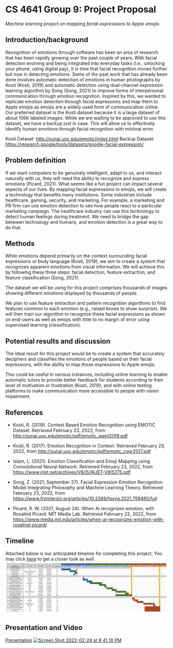 # CS 4641 Group 9: Project Proposal
*Machine learning project on mapping facial expressions to Apple emojis*

## Introduction/background 

Recognition of emotions through software has been an area of research that has been rapidly growing over the past couple of years. With facial detection evolving and being integrated into everyday tasks (i.e., unlocking your phone, using digital pay), it is time that facial recognition moves further but now in detecting emotions. Some of the past work that has already been done involves automatic detection of emotions in human photographs by Kosti (Kosti, 2019) and automatic detection using dual-channel expression learning algorithm by Song (Song, 2021) to improve forms of interpersonal communication through emotion recognition. Inspired by this, we wanted to replicate emotion detection through facial expressions and map them to Apple emojis as emojis are a widely used form of communication online. Our preferred dataset is the Kosti dataset because it is a large dataset of about 156K labeled images. While we are waiting to be approved to use this dataset, we have a backup just in case. This will allow us to effectively identify human emotions through facial recognition with minimal error. 

Kosti Dataset: http://sunai.uoc.edu/emotic/index.html
Backup Dataset: https://research.google/tools/datasets/google-facial-expression/
 

## Problem definition 

If we want computers to be genuinely intelligent, adapt to us, and interact naturally with us, they will need the ability to recognize and express emotions (Picard, 2021). What seems like a fun project can impact several aspects of our lives. By mapping facial expressions to emojis, we will create a technology that benefits many institutions. Some industries include healthcare, gaming, security, and marketing. For example, a marketing and PR firm can use emotion detection to see how people react to a particular marketing campaign. The healthcare industry can use this technology to detect human feelings during treatment. We need to bridge the gap between technology and humans, and emotion detection is a great way to do that. 

 

## Methods 

While emotions depend primarily on the context surrounding facial expressions or body language (Kosti, 2019), we aim to create a system that recognizes apparent emotions from visual information. We will achieve this by following these three steps: facial detection, feature extraction, and feature classification (Song, 2021).  

The dataset we will be using for this project comprises thousands of images showing different emotions displayed by thousands of people.   

We plan to use feature extraction and pattern recognition algorithms to find features common to each emotion (e.g., raised brows to show surprise). We will then train our algorithm to recognize these facial expressions as shown on end-users as well as emojis with little to no margin of error using supervised learning (classification). 

 

## Potential results and discussion 

The ideal result for this project would be to create a system that accurately deciphers and classifies the emotions of people based on their facial expressions, with the ability to map those expressions to Apple emojis.  

This could be useful in various instances, including online learning to enable automatic tutors to provide better feedback for students according to their level of motivation or frustration (Kosti, 2019), and with online texting platforms to make communication more accessible to people with vision impairment. 

 

## References 

- Kosti, R. (2019). Context Based Emotion Recognition using EMOTIC Dataset. Retrieved February 23, 2022, from http://sunai.uoc.edu/emotic/pdf/emotic_pami2019.pdf 

- Kosti, R. (2017). Emotion Recognition in Context. Retrieved February 23, 2022, from http://sunai.uoc.edu/emotic/pdf/emotic_cvpr2017.pdf 

- Islam, L. (2021). Emotion Classification and Emoji Mapping using Convolutional Neural Network. Retrieved February 23, 2022, from https://www.irjet.net/archives/V8/i5/IRJET-V8I5275.pdf 

- Song, Z. (2021, September 27). Facial Expression Emotion Recognition Model Integrating Philosophy and Machine Learning Theory. Retrieved February 23, 2022, from https://www.frontiersin.org/articles/10.3389/fpsyg.2021.759485/full 

- Picard, R. W. (2021, August 24). When Ai recognizes emotion, with Rosalind Picard. MIT Media Lab. Retrieved February 22, 2022, from https://www.media.mit.edu/articles/when-ai-recognizes-emotion-with-rosalind-picard/ 


## Timeline 
Attached below is our anticipated timeline for completing this project. You may click [here](https://docs.google.com/spreadsheets/d/1gdtmGyuqDqsXoawf1rPn08ourgeTl3u5ylTovp2m1GM/edit?usp=sharing) to get a closer look as well.
![timeline](timeline.png)

## Presentation and Video
[Presentation](https://gtvault.sharepoint.com/:p:/s/CS4641312/EUZlf5n9j2JPuo8EhnIxTRsBwmvmfxvZWx6wrPuJogyhrw?e=ybpUGi)
[<img width="771" alt="Screen Shot 2022-02-24 at 8 41 10 PM" src="https://user-images.githubusercontent.com/54367063/155637341-77228758-2f22-4227-b0aa-5941bfdf7d38.png">](https://youtu.be/c0mfkQjocU4)
